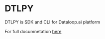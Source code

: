 # DTLPY #

DTLPY is SDK and CLI for Dataloop.ai platform

For full documnetation [here](https://dtlpy.readthedocs.io/en/latest/index.html)
